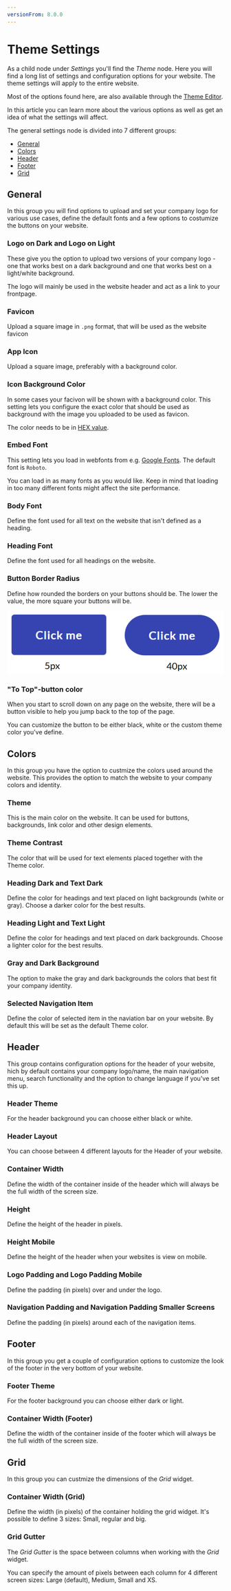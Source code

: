 ```yaml
---
versionFrom: 8.0.0
---
```


# Theme Settings

As a child node under *Settings* you'll find the *Theme* node. Here you will find a long list of settings and configuration options for your website. The theme settings will apply to the entire website.

Most of the options found here, are also available through the [Theme Editor](../../../Getting-Started/Themes).

In this article you can learn more about the various options as well as get an idea of what the settings will affect.

The general settings node is divided into 7 different groups:

* [General](#general)
* [Colors](#colors)
* [Header](#header)
* [Footer](#footer)
* [Grid](#grid)

## General

In this group you will find options to upload and set your company logo for various use cases, define the default fonts and a few options to costumize the buttons on your website.

### Logo on Dark and Logo on Light

These give you the option to upload two versions of your company logo - one that works best on a dark background and one that works best on a light/white background.

The logo will mainly be used in the website header and act as a link to your frontpage.

### Favicon

Upload a square image in `.png` format, that will be used as the website favicon

### App Icon

Upload a square image, preferably with a background color.

### Icon Background Color

In some cases your facivon will be shown with a background color. This setting lets you configure the exact color that should be used as background with the image you uploaded to be used as favicon.

The color needs to be in [HEX value](https://htmlcolorcodes.com/).

### Embed Font

This setting lets you load in webfonts from e.g. [Google Fonts](https://fonts.google.com/). The default font is `Roboto`.

You can load in as many fonts as you would like. Keep in mind that loading in too many different fonts might affect the site performance.

### Body Font

Define the font used for all text on the website that isn't defined as a heading.

### Heading Font

Define the font used for all headings on the website.

### Button Border Radius

Define how rounded the borders on your buttons should be. The lower the value, the more square your buttons will be.

![Button border radius examples](images/button-border-radius.png)

### "To Top"-button color

When you start to scroll down on any page on the website, there will be a button visible to help you jump back to the top of the page.

You can customize the button to be either black, white or the custom theme color you've define.

## Colors

In this group you have the option to custmize the colors used around the website. This provides the option to match the website to your company colors and identity.

### Theme

This is the main color on the website. It can be used for buttons, backgrounds, link color and other design elements.

### Theme Contrast

The color that will be used for text elements placed together with the Theme color.

### Heading Dark and Text Dark

Define the color for headings and text placed on light backgrounds (white or gray). Choose a darker color for the best results.

### Heading Light and Text Light

Define the color for headings and text placed on dark backgrounds. Choose a lighter color for the best results.

### Gray and Dark Background

The option to make the gray and dark backgrounds the colors that best fit your company identity.

### Selected Navigation Item

Define the color of selected item in the naviation bar on your website. By default this will be set as the default Theme color.

## Header

This group contains configuration options for the header of your website, hich by default contains your company logo/name, the main navigation menu, search functionality and the option to change language if you've set this up.

### Header Theme

For the header background you can choose either black or white.

### Header Layout

You can choose between 4 different layouts for the Header of your website.

### Container Width

Define the width of the container inside of the header which will always be the full width of the screen size.

### Height

Define the height of the header in pixels.

### Height Mobile

Define the height of the header when your websites is view on mobile.

### Logo Padding and Logo Padding Mobile

Define the padding (in pixels) over and under the logo.

### Navigation Padding and Navigation Padding Smaller Screens

Define the padding (in pixels) around each of the navigation items.

## Footer

In this group you get a couple of configuration options to customize the look of the footer in the very bottom of your website.

### Footer Theme

For the footer background you can choose either dark or light.

### Container Width (Footer)

Define the width of the container inside of the footer which will always be the full width of the screen size.

## Grid

In this group you can custmize the dimensions of the *Grid* widget.

### Container Width (Grid)

Define the width (in pixels) of the container holding the grid widget. It's possible to define 3 sizes: Small, regular and big.

### Grid Gutter

The *Grid Gutter* is the space between columns when working with the *Grid* widget.

You can specify the amount of pixels between each column for 4 different screen sizes: Large (default), Medium, Small and XS.
